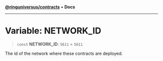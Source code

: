 [**@ringuniversus/contracts**](../../../README.md) • **Docs**

---

# Variable: NETWORK_ID

> `const` **NETWORK_ID**: `5611` = `5611`

The id of the network where these contracts are deployed.
